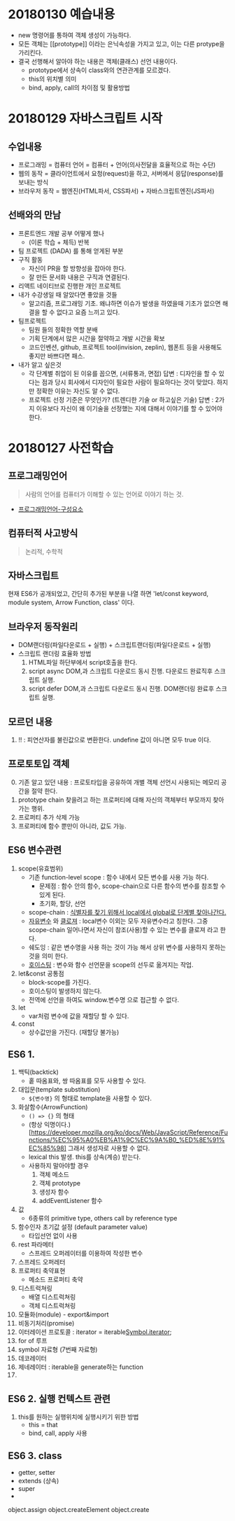 # 20180130 예습내용 
- new 명령어를 통하여 객체 생성이 가능하다. 
- 모든 객체는 \[\[prototype\]\] 이라는 은닉속성을 가지고 있고, 이는 다른 protype을 가리킨다.  
- 결국 선행해서 알아야 하는 내용은 객체(클래스) 선언 내용이다.
   - prototype에서 상속이 class와의 연관관계를 모르겠다.
   - this의 위치별 의미 
   - bind, apply, call의 차이점 및 활용방법

# 20180129 자바스크립트 시작 
## 수업내용
- 프로그래밍 = 컴퓨터 언어 = 컴퓨터 + 언어(의사전달을 효율적으로 하는 수단) 
- 웹의 동작 = 클라이언트에서 요청(request)을 하고, 서버에서 응답(response)를 보내는 방식 
- 브라우저 동작 = 웹엔진(HTML파서, CSS파서) + 자바스크립트엔진(JS파서)

## 선배와의 만남
- 프론트엔드 개발 공부 어떻게 했나 
   - (이론 학습 + 체득) 반복
- 팀 프로젝트 (DADA) 를 통해 얻게된 부분
- 구직 활동
   - 자신이 PR을 할 방향성을 잡아야 한다.  
   - 잘 만든 문서화 내용은 구직과 연결된다. 
- 리액트 네이티브로 진행한 개인 프로젝트
- 내가 수강생일 때 알았다면 좋았을 것들  
   - 알고리즘, 프로그래밍 기초. 왜냐하면 이슈가 발생을 하였을때 기초가 없으면 해결을 할 수 없다고 요즘 느끼고 있다. 
- 팀프로젝트 
   - 팀원 들의 정확한 역할 분배 
   - 기획 단계에서 많은 시간을 절약하고 개발 시간을 확보 
   - 코드인벤션, github, 프로젝트 tool(invision, zeplin), 웹폰트 등을 사용해도 좋지만 바쁘다면 패스.
- 내가 알고 싶은것 
   - 각 단계별 취업이 된 이유를 꼽으면, (서류통과, 면접) 
     답변 : 디자인을 할 수 있다는 점과 당시 회사에서 디자인이 필요한 사람이 필요하다는 것이 맞았다. 하지만 정확한 이유는 자신도 알 수 없다. 
   - 프로젝트 선정 기준은 무엇인가? (트렌디한 기술 or 하고싶은 기술) 
     답변 : 2가지 이유보다 자신이 왜 이기술을 선정했는 지에 대해서 이야기를 할 수 있어야 한다. 

# 20180127 사전학습 

## 프로그래밍언어 
> 사람의 언어를 컴퓨터가 이해할 수 있는 언어로 이야기 하는 것. 
- [프로그래밍언어-구성요소](http://www.bsidesoft.com/?p=760)

## 컴퓨터적 사고방식 
> 논리적, 수학적  

## 자바스크립트 
현재 ES6가 공개되었고, 간단히 추가된 부분을 나열 하면 'let/const keyword, module system, Arrow Function, class' 이다. 

## 브라우저 동작원리 
- DOM랜더링(파일다운로드 + 실행) + 스크립트랜더링(파일다운로드 + 실행)  
- 스크립트 랜더링 효율화 방법 
   1. HTML파일 하단부에서 script호출을 한다. 
   2. script async DOM,과 스크립트 다운로드 동시 진행. 다운로드 완료직후 스크립트 실행. 
   3. script defer DOM,과 스크립트 다운로드 동시 진행. DOM랜더링 완료후 스크립트 실행.  

## 모르던 내용 
   1. !! : 피연산자를 불린값으로 변환한다. undefine 값이 아니면 모두 true 이다.  

## 프로토토입 객체 
   0. 기존 알고 있던 내용 : 프로토타입을 공유하여 개별 객체 선언시 사용되는 메모리 공간을 절약 한다. 
   1. prototype chain 찾을려고 하는 프로퍼티에 대해 자신의 객체부터 부모까지 찾아가는 행위. 
   2. 프로퍼티 추가 삭제 가능 
   3. 프로퍼티에 함수 뿐만이 아니라, 값도 가능.

## ES6 변수관련  
   1. scope(유효범위) 
      - 기존 function-level scope : 함수 내에서 모든 변수를 사용 가능 하다. 
         - 문제점 : 함수 안의 함수, scope-chain으로 다른 함수의 변수를 참조할 수 있게 된다.  
         - 초기화, 할당, 선언
      - scope-chain : [식별자를 찾기 위해서 local에서 global로 단계별 찾아나간다.](https://stackoverflow.com/questions/1484143/scope-chain-in-javascript) 
      - [자유변수](https://en.wikipedia.org/wiki/Free_variables_and_bound_variables) 와 [클로져](https://en.wikipedia.org/wiki/Closure_(computer_programming)) : local변수 이외는 모두 자유변수라고 칭한다. 그중 scope-chain 일어나면서 자신이 참조(사용)할 수 있는 변수를 클로져 라고 한다. 
      - 쉐도잉 : 같은 변수명을 사용 하는 것이 가능 해서 상위 변수를 사용하지 못하는 것을 의미 한다. 
      - [호이스팅](http://poiemaweb.com/js-data-type-variable#24-%EB%B3%80%EC%88%98-%ED%98%B8%EC%9D%B4%EC%8A%A4%ED%8C%85variable-hoisting) : 변수와 함수 선언문을 scope의 선두로 옮겨지는 작업.  
   2. let&const 공통점 
      - block-scope를 가진다. 
      - 호이스팅이 발생하지 않는다. 
      - 전역에 선언을 하여도 window.변수명 으로 접근할 수 없다. 
   3. let
      - var처럼 변수에 값을 재할당 할 수 있다. 
   4. const 
      - 상수값만을 가진다. (재할당 불가능)  

## ES6 1. 
   1. 백틱(backtick)  
      - 홑 따옴표와, 쌍 따옴표를 모두 사용할 수 있다. 
   2. 대입문(template substitution) 
      - `${변수명}` 의 형태로 template을 사용할 수 있다. 
   3. 화살함수(ArrowFunction)  
      - `() => {}` 의 형태  
      - (항상 익명이다.)[https://developer.mozilla.org/ko/docs/Web/JavaScript/Reference/Functions/%EC%95%A0%EB%A1%9C%EC%9A%B0_%ED%8E%91%EC%85%98] 그래서 생성자로 사용할 수 없다.  
      - lexical this 발생. this를 상속(계승) 받는다. 
      - 사용하지 말아야할 경우 
         1. 객체 메소드 
         2. 객체 prototype 
         3. 생성자 함수 
         4. addEventListener 함수  
   4. 값 
      - 6종류의 primitive type, others call by reference type
   5. 함수인자 초기값 설정 (default parameter value) 
      - 타입선언 없이 사용
   6. rest 파라메터 
      - 스프레드 오퍼레이터를 이용하여 작성한 변수 
   7. 스프레드 오퍼레터   
   8. 프로퍼티 축약표현 
      - 메소드 프로퍼티 축약
   9. 디스트럭쳐링  
      - 배열 디스트럭쳐링 
      - 객체 디스트럭쳐링  
   10. 모듈화(module) - export&import 
   11. 비동기처리(promise) 
   12. 이터레이션 프로토콜  : iterator = iterable[Symbol.iterator](); 
   13. for of 루프 
   14. symbol 자료형 (7번째 자료형) 
   15. 데코레이터 
   16. 제네레이터 : iterable을 generate하는 function
   17. 

## ES6 2. 실행 컨텍스트 관련
   1. this를 원하는 실행위치에 실행시키기 위한 방법 
      - this = that 
      - bind, call, apply 사용  

## ES6 3. class 
   - getter, setter 
   - extends (상속) 
   - super 
   - 
   




object.assign 
object.createElement 
object.create